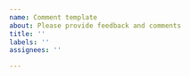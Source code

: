 ```yaml
---
name: Comment template
about: Please provide feedback and comments
title: ''
labels: ''
assignees: ''

---
```



